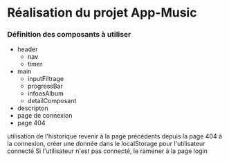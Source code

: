 # Réalisation du projet App-Music

### Définition des composants à utiliser
* header 
    * nav
    * timer
* main
    * inputFiltrage
    * progressBar
    * infoasAlbum
    * detailComposant
* descripton
* page de connexion
* page 404

utilisation de l'historique revenir à la page précédents depuis la page 404
à la connexion, créer une donnée dans le localStorage pour l'utilisateur connecté 
Si l'utilisateur n'est pas connecté, le ramener à la page login 
